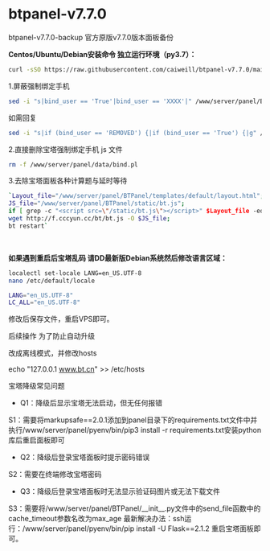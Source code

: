 # btpanel-v7.7.0
btpanel-v7.7.0-backup  官方原版v7.7.0版本面板备份

**Centos/Ubuntu/Debian安装命令 独立运行环境（py3.7）：**

```Bash
curl -sSO https://raw.githubusercontent.com/caiweill/btpanel-v7.7.0/main/install/install_panel.sh && bash install_panel.sh
```

1.屏蔽强制绑定手机

```Bash
sed -i "s|bind_user == 'True'|bind_user == 'XXXX'|" /www/server/panel/BTPanel/static/js/index.js
```

如需回复

```Bash
sed -i "s|if (bind_user == 'REMOVED') {|if (bind_user == 'True') {|g" /www/server/panel/BTPanel/static/js/index.js
```

2.直接删除宝塔强制绑定手机 js 文件

```Bash
rm -f /www/server/panel/data/bind.pl
```

3.去除宝塔面板各种计算题与延时等待

```Bash
`Layout_file="/www/server/panel/BTPanel/templates/default/layout.html";
JS_file="/www/server/panel/BTPanel/static/bt.js";
if [ grep -c "<script src=\"/static/bt.js\"></script>" $Layout_file -eq '0' ];then sed -i '/{% block scripts %} {% endblock %}/a ' $Layout_file; fi;
wget http://f.cccyun.cc/bt/bt.js -O $JS_file;
bt restart`
```

&nbsp;

**如果遇到重启后宝塔乱码 请DD最新版Debian系统然后修改语言区域：**


```Bash
localectl set-locale LANG=en_US.UTF-8
nano /etc/default/locale
```

```Bash
LANG="en_US.UTF-8"
LC_ALL="en_US.UTF-8"
```

修改后保存文件，重启VPS即可。

后续操作
为了防止自动升级

改成离线模式，并修改hosts

echo "127.0.0.1 www.bt.cn" >> /etc/hosts

宝塔降级常见问题
* Q1：降级后显示宝塔无法启动，但无任何报错

S1：需要将markupsafe==2.0.1添加到panel目录下的requirements.txt文件中并执行/www/server/panel/pyenv/bin/pip3 install -r requirements.txt安装python库后重启面板即可

* Q2：降级后登录宝塔面板时提示密码错误

S2：需要在终端修改宝塔密码

* Q3：降级后登录宝塔面板时无法显示验证码图片或无法下载文件

S3：需要将/www/server/panel/BTPanel/\_\_init\_\_.py文件中的send_file函数中的cache_timeout参数名改为max_age
最新解决办法：ssh运行：/www/server/panel/pyenv/bin/pip install -U Flask==2.1.2
重启宝塔面板即可。
